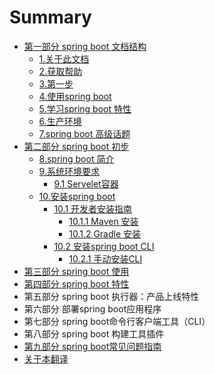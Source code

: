# Summary

* [第一部分 spring boot 文档结构](README.md)
  * [1.关于此文档](xin-xi.md)
  * [2.获取帮助](2huo-qu-bang-zhu.md)
  * [3.第一步](3di-yi-bu.md)
  * [4.使用spring boot](4shi-yong-spring-boot.md)
  * [5.学习spring boot 特性](5spring-boot-te-xing.md)
  * [6.生产环境](6sheng-chan-huan-jing.md)
  * [7.spring boot 高级话题](7spring-boot-gao-ji-hua-ti.md)
* [第二部分 spring boot 初步](chapter1.md)
  * [8.spring boot 简介](chapter1/8spring-boot-jian-jie.md)
  * [9.系统环境要求](chapter1/9xi-tong-huan-jing-yao-qiu.md)
    * [9.1 Servelet容器](chapter1/9xi-tong-huan-jing-yao-qiu/91-serveletrong-qi.md)
  * [10.安装spring boot](chapter1/10an-zhuang-spring-boot.md)
    * [10.1 开发者安装指南](chapter1/10an-zhuang-spring-boot/101-kai-fa-zhe-an-zhuang-zhi-nan.md)
      * [10.1.1 Maven 安装](chapter1/10an-zhuang-spring-boot/101-kai-fa-zhe-an-zhuang-zhi-nan/1011-maven-an-zhuang.md)
      * [10.1.2 Gradle 安装](chapter1/10an-zhuang-spring-boot/101-kai-fa-zhe-an-zhuang-zhi-nan/1012-gradle-an-zhuang.md)
    * [10.2 安装spring boot CLI](chapter1/102-an-zhuang-spring-boot-cli.md)
      * [10.2.1 手动安装CLI](chapter1/102-an-zhuang-spring-boot-cli/1021-shou-dong-an-zhuang-cli.md)
* [第三部分 spring boot 使用](dan-dan-de.md)
* [第四部分 spring boot 特性](di-si-bu-fen-spring-boot-te-xing.md)
* 第五部分 spring boot 执行器：产品上线特性
* 第六部分 部署spring boot应用程序
* 第七部分 spring boot命令行客户端工具（CLI）
* 第八部分 spring boot 构建工具插件
* [第九部分 spring boot常见问题指南](di-jiu-bu-fen-spring-boot-chang-jian-wen-ti-zhi-nan.md)
* [关于本翻译](/guan-yu-ben-fan-yi.md#关于本翻译)

